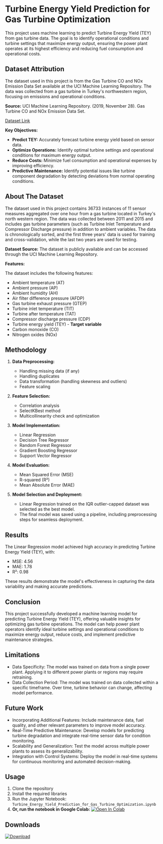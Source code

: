 # Turbine Energy Yield Prediction for Gas Turbine Optimization
This project uses machine learning to predict Turbine Energy Yield (TEY) from gas turbine data. The goal is to identify operational conditions and turbine settings that maximize energy output, ensuring the power plant operates at its highest efficiency and reducing fuel consumption and operational costs. 

## Dataset Attribution
The dataset used in this project is from the Gas Turbine CO and NOx Emission Data Set available at the UCI Machine Learning Repository. The data was collected from a gas turbine in Turkey's northwestern region, focusing on emissions and operational conditions.


**Source:** UCI Machine Learning Repository. (2019, November 28). Gas Turbine CO and NOx Emission Data Set.

[Dataset Link](https://archive.ics.uci.edu/dataset/551/gas+turbine+co+and+nox+emission+data+set)

**Key Objectives:**

* **Predict TEY:** Accurately forecast turbine energy yield based on sensor data.
* **Optimize Operations:** Identify optimal turbine settings and operational conditions for maximum energy output.
* **Reduce Costs:** Minimize fuel consumption and operational expenses by improving efficiency.
* **Predictive Maintenance:** Identify potential issues like turbine component degradation by detecting deviations from normal operating conditions.

## About The Dataset

The dataset used in this project contains 36733 instances of 11 sensor measures aggregated over one hour from a gas turbine located in Turkey's north western region. The data was collected between 2011 and 2015 and includes gas turbine parameters (such as Turbine Inlet Temperature and Compressor Discharge pressure) in addition to ambient variables. The data is chronologically sorted, and the first three years' data is used for training and cross-validation, while the last two years are used for testing.

**Dataset Source:** The dataset is publicly available and can be accessed through the UCI Machine Learning Repository.

**Features:**

The dataset includes the following features:

* Ambient temperature (AT)
* Ambient pressure (AP)
* Ambient humidity (AH)
* Air filter difference pressure (AFDP)
* Gas turbine exhaust pressure (GTEP)
* Turbine inlet temperature (TIT)
* Turbine after temperature (TAT)
* Compressor discharge pressure (CDP)
* Turbine energy yield (TEY) - **Target variable**
* Carbon monoxide (CO)
* Nitrogen oxides (NOx)

## Methodology

1. **Data Preprocessing:**
    * Handling missing data (if any)
    * Handling duplicates
    * Data transformation (handling skewness and outliers)
    * Feature scaling

2. **Feature Selection:**
    * Correlation analysis
    * SelectKBest method
    * Multicollinearity check and optimization

3. **Model Implementation:**
    * Linear Regression
    * Decision Tree Regressor
    * Random Forest Regressor
    * Gradient Boosting Regressor
    * Support Vector Regressor

4. **Model Evaluation:**
    * Mean Squared Error (MSE)
    * R-squared (R²)
    * Mean Absolute Error (MAE)

5. **Model Selection and Deployment:**
    * Linear Regression trained on the IQR outlier-capped dataset was selected as the best model.
    * The final model was saved using a pipeline, including preprocessing steps for seamless deployment.

## Results

The Linear Regression model achieved high accuracy in predicting Turbine Energy Yield (TEY), with:

* MSE: 4.56
* MAE: 1.78
* R²: 0.98

These results demonstrate the model's effectiveness in capturing the data variability and making accurate predictions.

## Conclusion

This project successfully developed a machine learning model for predicting Turbine Energy Yield (TEY), offering valuable insights for optimizing gas turbine operations. The model can help power plant operators identify ideal turbine settings and operational conditions to maximize energy output, reduce costs, and implement predictive maintenance strategies.

## Limitations

* Data Specificity: The model was trained on data from a single power plant. Applying it to different power plants or regions may require retraining.
* Data Collection Period: The model was trained on data collected within a specific timeframe. Over time, turbine behavior can change, affecting model performance.

## Future Work

* Incorporating Additional Features: Include maintenance data, fuel quality, and other relevant parameters to improve model accuracy.
* Real-Time Predictive Maintenance: Develop models for predicting turbine degradation and integrate real-time sensor data for condition monitoring.
* Scalability and Generalization: Test the model across multiple power plants to assess its generalizability.
* Integration with Control Systems: Deploy the model in real-time systems for continuous monitoring and automated decision-making.


## Usage

1. Clone the repository
2. Install the required libraries
3. Run the Jupyter Notebook: `Turbine_Energy_Yield_Prediction_for_Gas_Turbine_Optimization.ipynb`
4. **Or, run the notebook in Google Colab:** [![Open In Colab](https://colab.research.google.com/assets/colab-badge.svg)](https://colab.research.google.com/github/aneeshmurali-n/ML-Turbine-Energy-Yield-Prediction-for-Gas-Turbine-Optimization/blob/main/Turbine_Energy_Yield_Prediction_for_Gas_Turbine_Optimization.ipynb)


## Downloads
[![Download](https://img.shields.io/badge/Download-Turbine_energy_yield_prediction_model-blue)](https://github.com/aneeshmurali-n/ML-Turbine-Energy-Yield-Prediction-for-Gas-Turbine-Optimization/raw/main/turbine_energy_yield_prediction_model_by_amn.zip)



